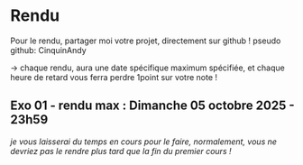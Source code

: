 # Rendu

Pour le rendu, partager moi votre projet, directement sur github !
pseudo github: CinquinAndy

-> chaque rendu, aura une date spécifique maximum spécifiée, et chaque heure de retard vous ferra perdre 1point sur votre note !

## Exo 01 - rendu max : Dimanche 05 octobre 2025 - 23h59

*je vous laisserai du temps en cours pour le faire, normalement, vous ne devriez pas le rendre plus tard que la fin du premier cours !*
